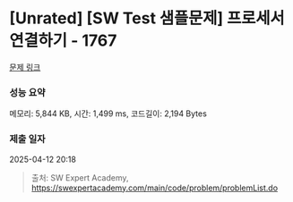 # [Unrated] [SW Test 샘플문제] 프로세서 연결하기 - 1767 

[문제 링크](https://swexpertacademy.com/main/code/problem/problemDetail.do?contestProbId=AV4suNtaXFEDFAUf) 

### 성능 요약

메모리: 5,844 KB, 시간: 1,499 ms, 코드길이: 2,194 Bytes

### 제출 일자

2025-04-12 20:18



> 출처: SW Expert Academy, https://swexpertacademy.com/main/code/problem/problemList.do